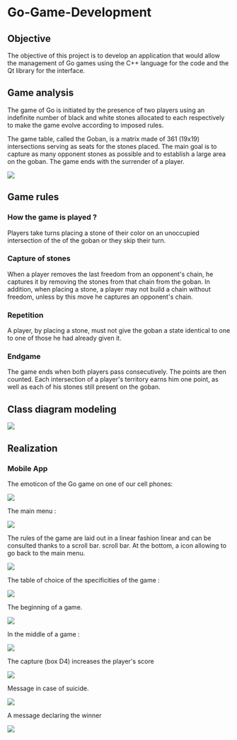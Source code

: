 # Go-Game-Development

## Objective
The objective of this project is to develop an application that would allow the management of Go games using the C++ language for the code and the Qt library for the interface.
## Game analysis

The game of Go is initiated by the presence of two players using an indefinite number of black and white stones allocated to each respectively to make the game evolve according to imposed rules.

The game table, called the Goban, is a matrix made of 361 (19x19) intersections serving as seats for the stones placed. The main goal is to capture as many opponent stones as possible and to establish a large area on the goban. The game ends with the surrender of a player.

  <img src="https://github.com/OUTLAOUAIT/Go-Game-Development/blob/main/Images/Goban.PNG"/>


## Game rules

### How the game is played ?

Players take turns placing a stone of their color on an unoccupied intersection of the of the goban or they skip their turn.

### Capture of stones

When a player removes the last freedom from an opponent's chain, he captures it by removing the stones from that chain from the goban. In addition, when placing a stone, a player may not build a chain without freedom, unless by this move he captures an opponent's chain.

### Repetition
A player, by placing a stone, must not give the goban a state identical to one to one of those he had already given it.

### Endgame
The game ends when both players pass consecutively. The points are then counted. Each intersection of a player's territory earns him one point, as well as each of his stones still present on the goban.

## Class diagram modeling


  <img src="https://github.com/OUTLAOUAIT/Go-Game-Development/blob/main/Images/class%20diagram.PNG"/>

## Realization

### Mobile App

The emoticon of the Go game on one of our cell phones:

  <img src="https://github.com/OUTLAOUAIT/Go-Game-Development/blob/main/Images/emoticone.PNG"/>


The main menu :

  <img src="https://github.com/OUTLAOUAIT/Go-Game-Development/blob/main/Images/menu.PNG"/>

The rules of the game are laid out in a linear fashion linear and can be consulted thanks to a scroll bar. scroll bar. At the bottom, a icon allowing to go back to the main menu.

  <img src="https://github.com/OUTLAOUAIT/Go-Game-Development/blob/main/Images/rules.PNG"/>

The table of choice of the specificities of the game :

  <img src="https://github.com/OUTLAOUAIT/Go-Game-Development/blob/main/Images/preparation.PNG"/>
  
The beginning of a game.

  <img src="https://github.com/OUTLAOUAIT/Go-Game-Development/blob/main/Images/Begin.PNG"/>

In the middle of a game :

  <img src="https://github.com/OUTLAOUAIT/Go-Game-Development/blob/main/Images/game.PNG"/>
  
The capture (box D4) increases the player's score

  <img src="https://github.com/OUTLAOUAIT/Go-Game-Development/blob/main/Images/between.PNG"/>
  
Message in case of suicide.

  <img src="https://github.com/OUTLAOUAIT/Go-Game-Development/blob/main/Images/suicide.PNG"/>

A message declaring the winner

  <img src="https://github.com/OUTLAOUAIT/Go-Game-Development/blob/main/Images/endgame.PNG"/>



